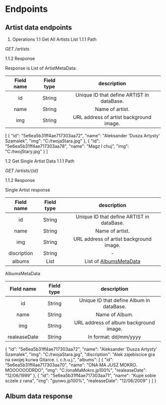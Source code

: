 Endpoints
=========

Artist data endpoints
---------------------

1. Operations
1.1 Get All Artists List
1.1.1 Path

*GET /artists*

1.1.2 Response

Response is List of ArtistMetaData:

| Field name | Field type |                description                |
|:----------:|:----------:|:-----------------------------------------:|
|     id     |   String   | Unique ID that define ARTIST in dataBase. |
|    name    |   String   |              Name of artist.              |
|     img    |   String   |  URL address of artist background image.  |

[
    {
        "id": "5e6ea5b31ff4ae717303aa72",
        "name": "Aleksander 'Dusza Artysty' Szamalek",
        "img": "C:/twojaStara.jpg"
    },
    {
        "id": "5e6ea5b31ff4ae717303aa78",
        "name": "Magz I chuj",
        "img": "C:/twojStary.jpg"
    }
]

1.2 Get Single Artist Data
1.1.1 Path

*GET /artists/{id}*

1.1.2 Response

Single Artist response

|  Field name |  Field type |                description                |
|:-----------:|:-----------:|:-----------------------------------------:|
|      id     |    String   | Unique ID that define ARTIST in dataBase. |
|     name    |    String   |              Name of artist.              |
|     img     |    String   |  URL address of artist background image.  |
| discription | String      | -                                         |
| albums      | List<Album> | List of [AlbumsMetaData](AlbumsMetaData)  |

AlbumsMetaData

|  Field name  | Field type |                description               |
|:------------:|:----------:|:----------------------------------------:|
|      id      |   String   | Unique ID that define Album in dataBase. |
|     name     |   String   |              Name of Album.              |
|      img     |   String   |  URL address of album background image.  |
| realeaseDate |   String   |           In format: dd/mm/yyyy          |

{
    "id": "5e6ea5b31ff4ae717303aa72",
    "name": "Aleksander 'Dusza Artysty' Szamalek",
    "img": "C:/twojaStara.jpg",
    "discription": "Alek zajebiscice gra na swojej kurwa Gitarce. i. c.h.u.j.",
    "albums": [
        {
            "id": "5e6ea5b31ff4ae717303aa70",
            "name": "ONA MA JUSZ MOKRO. MOOOOOODRDO",
            "img": "C:/onaMaMokro.jp100%",
            "realeaseDate": "12/06/1999"
        },
        {
            "id": "5e6ea5b31ff4ae717303aa71",
            "name": "Kupe sobie sczele z rana",
            "img": "gunwo.jp100%",
            "realeaseDate": "12/06/2009"
        }
    ]
}

Album data response
-------------------
